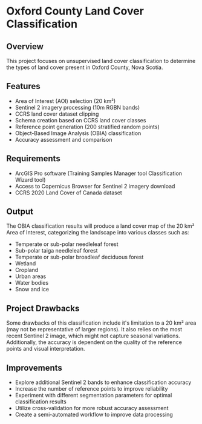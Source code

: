 # Oxford County Land Cover Classification
## Overview
This project focuses on unsupervised land cover classification to determine the types of land cover present in Oxford County, Nova Scotia.

## Features
- Area of Interest (AOI) selection (20 km²)
- Sentinel 2 imagery processing (10m RGBN bands)
- CCRS land cover dataset clipping
- Schema creation based on CCRS land cover classes
- Reference point generation (200 stratified random points)
- Object-Based Image Analysis (OBIA) classification
- Accuracy assessment and comparison

## Requirements
- ArcGIS Pro software (Training Samples Manager tool Classification Wizard tool) 
- Access to Copernicus Browser for Sentinel 2 imagery download
- CCRS 2020 Land Cover of Canada dataset

## Output
The OBIA classification results will produce a land cover map of the 20 km² Area of Interest, categorizing the landscape into various classes such as:
- Temperate or sub-polar needleleaf forest
- Sub-polar taiga needleleaf forest
- Temperate or sub-polar broadleaf deciduous forest
- Wetland
- Cropland
- Urban areas
- Water bodies
- Snow and ice

## Project Drawbacks
Some drawbacks of this classification include it's limitation to a 20 km² area (may not be representative of larger regions). It also relies on the most recent Sentinel 2 image, which might not capture seasonal variations. Additionally, the accuracy is dependent on the quality of the reference points and visual interpretation.

## Improvements
- Explore additional Sentinel 2 bands to enhance classification accuracy
- Increase the number of reference points to improve reliability 
- Experiment with different segmentation parameters for optimal classification results 
- Utilize cross-validation for more robust accuracy assessment
- Create a semi-automated workflow to improve data processing
